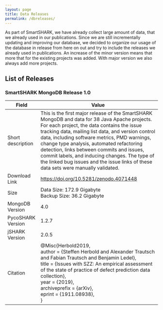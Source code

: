 ```yaml
---
layout: page
title: Data Releases
permalink: /dbreleases/
---
```



As part of SmartSHARK, we have already collect large amount of data, that we already used in our publications. 
Since we are still incrementally updating and improving our database, we decided to organize our usage of the database in release from here on out and try to include
the releases we already used in publications. An increase of the minor version means that more that for the existing projects was added. With major version we also always add more projects. 

## List of Releases

### SmartSHARK MongoDB Release 1.0

| Field | Value |
|---|---|
| Short description | This is the first major release of the SmartSHARK MongoDB and data for 38 Java Apache projects. For each project, the data contains the issue tracking data, mailing list data, and version control data, including software metrics, PMD warnings, change type analysis, automated refactoring detection, links between commits and issues, commit labels, and inducing changes. The type of the linked bug issues and the issue links of these data sets were manually validated. |
| Download Link | https://doi.org/10.5281/zenodo.4071448 |
| Size | Data Size: 172.9 Gigabyte<br>Backup Size: 36.2 Gigabyte |
| MongoDB Version | 4.0 |
| PycoSHARK Version | 1.2.7 |
| jSHARK Version | 2.0.5 |
| Citation | @Misc{Herbold2019,<br>  author        = {Steffen Herbold and Alexander Trautsch and Fabian Trautsch and Benjamin Ledel},<br>  title         = {Issues with SZZ: An empirical assessment of the state of practice of defect prediction data collection},<br>  year          = {2019},<br>  archiveprefix = {arXiv},<br>  eprint        = {1911.08938},<br>} |
